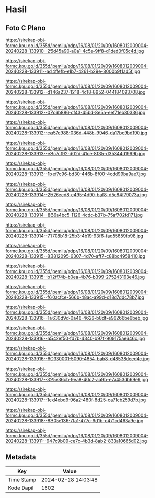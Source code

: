 # Hasil

## Foto C Plano

https://sirekap-obj-formc.kpu.go.id/355d/pemilu/pdpr/16/08/01/20/09/1608012009004-20240228-133910--25d45a90-a0a1-4c5e-9ff8-d1ded0f05c4d.jpg

https://sirekap-obj-formc.kpu.go.id/355d/pemilu/pdpr/16/08/01/20/09/1608012009004-20240228-133911--ad4ffefb-e1b7-4261-b29e-8000b9f1ad5f.jpg

https://sirekap-obj-formc.kpu.go.id/355d/pemilu/pdpr/16/08/01/20/09/1608012009004-20240228-133912--d146a237-1218-4c18-8952-044184093708.jpg

https://sirekap-obj-formc.kpu.go.id/355d/pemilu/pdpr/16/08/01/20/09/1608012009004-20240228-133912--07c6b886-cf43-45bd-8e5a-eef71eb80336.jpg

https://sirekap-obj-formc.kpu.go.id/355d/pemilu/pdpr/16/08/01/20/09/1608012009004-20240228-133912--ca57e988-036d-448b-9946-da17bc9bd190.jpg

https://sirekap-obj-formc.kpu.go.id/355d/pemilu/pdpr/16/08/01/20/09/1608012009004-20240228-133913--e3c7cf92-d02d-41ce-8f35-d35344d1999b.jpg

https://sirekap-obj-formc.kpu.go.id/355d/pemilu/pdpr/16/08/01/20/09/1608012009004-20240228-133913--1bef7c96-bd30-446b-8f00-4cdd99ba9ae7.jpg

https://sirekap-obj-formc.kpu.go.id/355d/pemilu/pdpr/16/08/01/20/09/1608012009004-20240228-133914--2526ecd8-c495-4d90-baf8-d5c84f79073a.jpg

https://sirekap-obj-formc.kpu.go.id/355d/pemilu/pdpr/16/08/01/20/09/1608012009004-20240228-133914--866a4bc5-1126-4cdc-b37b-75af702fd171.jpg

https://sirekap-obj-formc.kpu.go.id/355d/pemilu/pdpr/16/08/01/20/09/1608012009004-20240228-133914--71708b18-25b3-4b19-93f6-fad55659fb98.jpg

https://sirekap-obj-formc.kpu.go.id/355d/pemilu/pdpr/16/08/01/20/09/1608012009004-20240228-133915--83812095-6307-4d70-aff7-c88bc4958410.jpg

https://sirekap-obj-formc.kpu.go.id/355d/pemilu/pdpr/16/08/01/20/09/1608012009004-20240228-133915--b12ff74b-b0ea-4b76-b399-275243193e46.jpg

https://sirekap-obj-formc.kpu.go.id/355d/pemilu/pdpr/16/08/01/20/09/1608012009004-20240228-133915--f60acfce-566b-48ac-a99d-d18d7ddc78b7.jpg

https://sirekap-obj-formc.kpu.go.id/355d/pemilu/pdpr/16/08/01/20/09/1608012009004-20240228-133916--1a630d9d-0a46-4626-b8df-e96266be6beb.jpg

https://sirekap-obj-formc.kpu.go.id/355d/pemilu/pdpr/16/08/01/20/09/1608012009004-20240228-133916--a542ef50-fd7b-4340-b97f-909175ae646c.jpg

https://sirekap-obj-formc.kpu.go.id/355d/pemilu/pdpr/16/08/01/20/09/1608012009004-20240228-133916--60330001-5090-4854-bab8-d48538deed4c.jpg

https://sirekap-obj-formc.kpu.go.id/355d/pemilu/pdpr/16/08/01/20/09/1608012009004-20240228-133917--325e36cb-9ea8-40c2-aa9b-e7a453db69e9.jpg

https://sirekap-obj-formc.kpu.go.id/355d/pemilu/pdpr/16/08/01/20/09/1608012009004-20240228-133917--1ed4ebd9-96a2-480f-8d25-ca71cb259d7b.jpg

https://sirekap-obj-formc.kpu.go.id/355d/pemilu/pdpr/16/08/01/20/09/1608012009004-20240228-133918--8305e136-7fa1-477c-9d1b-c471cd463a9e.jpg

https://sirekap-obj-formc.kpu.go.id/355d/pemilu/pdpr/16/08/01/20/09/1608012009004-20240228-133911--947c9b09-ce7c-4b3d-8ab2-833a10665d02.jpg


## Metadata

| Key        | Value               |
| ---------- | ------------------- |
| Time Stamp | 2024-02-28 14:03:48 |
| Kode Dapil | 1602                |



